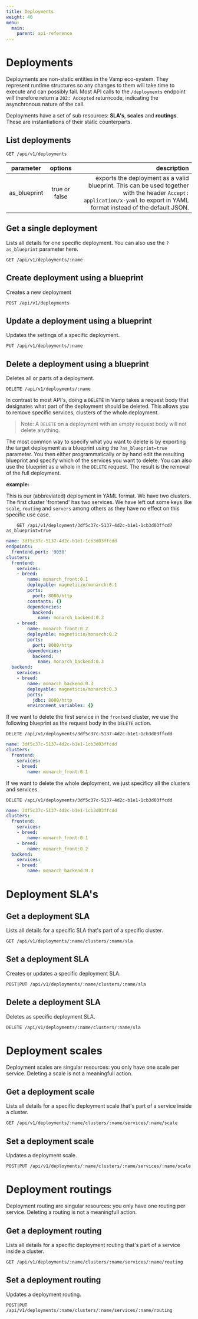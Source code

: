 ```yaml
---
title: Deployments
weight: 40
menu:
  main:
    parent: api-reference
---
```


# Deployments

Deployments are non-static entities in the Vamp eco-system. They represent runtime structures so any changes to them will take time to execute and can possibly fail. Most API calls to the `/deployments` endpoint will therefore return a `202: Accepted` returncode, indicating the asynchronous nature of the call.

Deployments have a set of sub resources: **SLA's**, **scales** and **routings**. These are instantiations of their static counterparts.

## List deployments


	GET /api/v1/deployments

| parameter     | options           | description      |
| ------------- |:-----------------:| ----------------:|
| as_blueprint  | true or false     | exports the deployment as a valid blueprint. This can be used together with the header `Accept: application/x-yaml` to export in YAML format instead of the default JSON. |

## Get a single deployment

Lists all details for one specific deployment. You can also use the `?as_blueprint` parameter here.

    GET /api/v1/deployments/:name

## Create deployment using a blueprint

Creates a new deployment

	POST /api/v1/deployments

## Update a deployment using a blueprint

Updates the settings of a specific deployment.

    PUT /api/v1/deployments/:name

## Delete a deployment using a blueprint

Deletes all or parts of a deployment.        

    DELETE /api/v1/deployments/:name

In contrast to most API's, doing a `DELETE` in Vamp takes a request body that designates what part of the deployment should be deleted. This allows you to remove specific services, clusters of the whole deployment.

> Note: A `DELETE` on a deployment with an empty request body will not delete anything.

The most common way to specify what you want to delete is by exporting the target deployment as a blueprint using the `?as_blueprint=true` parameter. You then either programmatically or by hand edit the resulting blueprint and specify which of the services you want to delete. You can also use the blueprint as a whole in the `DELETE` request. The result is the removal of the full deployment. 

**example:**

This is our (abbreviated) deployment in YAML format. We have two clusters. The first cluster 'frontend' has two services.
We have left out some keys like `scale`, `routing` and `servers` among others as they have no effect on this specific use case.

		GET /api/v1/deployment/3df5c37c-5137-4d2c-b1e1-1cb3d03ffcd?as_blueprint=true

```yaml
name: 3df5c37c-5137-4d2c-b1e1-1cb3d03ffcdd
endpoints:
  frontend.port: '9050'
clusters:
  frontend:
    services:
    - breed:
        name: monarch_front:0.1
        deployable: magneticio/monarch:0.1
        ports:
          port: 8080/http
        constants: {}
        dependencies:
          backend:
            name: monarch_backend:0.3
    - breed:
        name: monarch_front:0.2
        deployable: magneticio/monarch:0.2
        ports:
          port: 8080/http
        dependencies:
          backend:
            name: monarch_backend:0.3
  backend:
    services:
    - breed:
        name: monarch_backend:0.3
        deployable: magneticio/monarch:0.3
        ports:
          jdbc: 8080/http
        environment_variables: {}
```    

If we want to delete the first service in the `frontend` cluster, we use the following blueprint as the request body in the `DELETE` action.

	DELETE /api/v1/deployments/3df5c37c-5137-4d2c-b1e1-1cb3d03ffcdd
		
```yaml
name: 3df5c37c-5137-4d2c-b1e1-1cb3d03ffcdd
clusters:
  frontend:
    services:
    - breed:
        name: monarch_front:0.1
```        		

If we want to delete the whole deployment, we just specificy all the clusters and services.

	DELETE /api/v1/deployments/3df5c37c-5137-4d2c-b1e1-1cb3d03ffcdd
		
```yaml
name: 3df5c37c-5137-4d2c-b1e1-1cb3d03ffcdd
clusters:
  frontend:
    services:
    - breed:
        name: monarch_front:0.1
    - breed:
        name: monarch_front:0.2
  backend:
    services:
    - breed:
        name: monarch_backend:0.3
```        		    

# Deployment SLA's

## Get a deployment SLA

Lists all details for a specific SLA that's part of a specific cluster.

	GET /api/v1/deployments/:name/clusters/:name/sla
	
## Set a deployment SLA

Creates or updates a specific deployment SLA.

	POST|PUT /api/v1/deployments/:name/clusters/:name/sla
	
## Delete a deployment SLA

Deletes as specific deployment SLA.

	DELETE /api/v1/deployments/:name/clusters/:name/sla


# Deployment scales

Deployment scales are singular resources: you only have one scale per service. Deleting a scale is not a meaningfull action.

## Get a deployment scale

Lists all details for a specific deployment scale that's part of a service inside a cluster.

	GET /api/v1/deployments/:name/clusters/:name/services/:name/scale
	
## Set a deployment scale	

Updates a deployment scale.

	POST|PUT /api/v1/deployments/:name/clusters/:name/services/:name/scale

# Deployment routings

Deployment routing are singular resources: you only have one routing per service. Deleting a routing is not a meaningfull action.

## Get a deployment routing

Lists all details for a specific deployment routing that's part of a service inside a cluster.

	GET /api/v1/deployments/:name/clusters/:name/services/:name/routing
	
## Set a deployment routing	

Updates a deployment routing.

	POST|PUT /api/v1/deployments/:name/clusters/:name/services/:name/routing